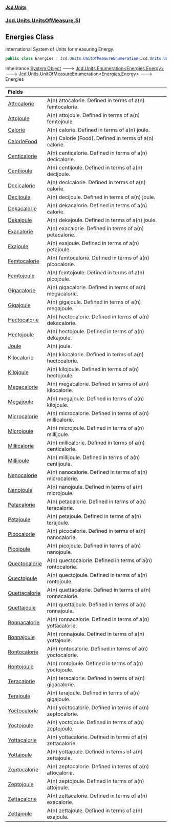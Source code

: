#### [Jcd.Units](index.md 'index')
### [Jcd.Units.UnitsOfMeasure.SI](Jcd.Units.UnitsOfMeasure.SI.md 'Jcd.Units.UnitsOfMeasure.SI')

## Energies Class

International System of Units for measuring Energy.

```csharp
public class Energies : Jcd.Units.UnitOfMeasureEnumeration<Jcd.Units.UnitsOfMeasure.SI.Energies, Jcd.Units.UnitTypes.Energy>
```

Inheritance [System.Object](https://docs.microsoft.com/en-us/dotnet/api/System.Object 'System.Object') &#129106; [Jcd.Units.Enumeration&lt;](Jcd.Units.Enumeration_TEnumeration,T_.md 'Jcd.Units.Enumeration<TEnumeration,T>')[Energies](Jcd.Units.UnitsOfMeasure.SI.Energies.md 'Jcd.Units.UnitsOfMeasure.SI.Energies')[,](Jcd.Units.Enumeration_TEnumeration,T_.md 'Jcd.Units.Enumeration<TEnumeration,T>')[Energy](Jcd.Units.UnitTypes.Energy.md 'Jcd.Units.UnitTypes.Energy')[&gt;](Jcd.Units.Enumeration_TEnumeration,T_.md 'Jcd.Units.Enumeration<TEnumeration,T>') &#129106; [Jcd.Units.UnitOfMeasureEnumeration&lt;](Jcd.Units.UnitOfMeasureEnumeration_TEnumeration,T_.md 'Jcd.Units.UnitOfMeasureEnumeration<TEnumeration,T>')[Energies](Jcd.Units.UnitsOfMeasure.SI.Energies.md 'Jcd.Units.UnitsOfMeasure.SI.Energies')[,](Jcd.Units.UnitOfMeasureEnumeration_TEnumeration,T_.md 'Jcd.Units.UnitOfMeasureEnumeration<TEnumeration,T>')[Energy](Jcd.Units.UnitTypes.Energy.md 'Jcd.Units.UnitTypes.Energy')[&gt;](Jcd.Units.UnitOfMeasureEnumeration_TEnumeration,T_.md 'Jcd.Units.UnitOfMeasureEnumeration<TEnumeration,T>') &#129106; Energies

| Fields | |
| :--- | :--- |
| [Attocalorie](Jcd.Units.UnitsOfMeasure.SI.Energies.Attocalorie.md 'Jcd.Units.UnitsOfMeasure.SI.Energies.Attocalorie') | A(n) attocalorie. Defined in terms of a(n) femtocalorie. |
| [Attojoule](Jcd.Units.UnitsOfMeasure.SI.Energies.Attojoule.md 'Jcd.Units.UnitsOfMeasure.SI.Energies.Attojoule') | A(n) attojoule. Defined in terms of a(n) femtojoule. |
| [Calorie](Jcd.Units.UnitsOfMeasure.SI.Energies.Calorie.md 'Jcd.Units.UnitsOfMeasure.SI.Energies.Calorie') | A(n) calorie. Defined in terms of a(n) joule. |
| [CalorieFood](Jcd.Units.UnitsOfMeasure.SI.Energies.CalorieFood.md 'Jcd.Units.UnitsOfMeasure.SI.Energies.CalorieFood') | A(n) Calorie (Food). Defined in terms of a(n) calorie. |
| [Centicalorie](Jcd.Units.UnitsOfMeasure.SI.Energies.Centicalorie.md 'Jcd.Units.UnitsOfMeasure.SI.Energies.Centicalorie') | A(n) centicalorie. Defined in terms of a(n) decicalorie. |
| [Centijoule](Jcd.Units.UnitsOfMeasure.SI.Energies.Centijoule.md 'Jcd.Units.UnitsOfMeasure.SI.Energies.Centijoule') | A(n) centijoule. Defined in terms of a(n) decijoule. |
| [Decicalorie](Jcd.Units.UnitsOfMeasure.SI.Energies.Decicalorie.md 'Jcd.Units.UnitsOfMeasure.SI.Energies.Decicalorie') | A(n) decicalorie. Defined in terms of a(n) calorie. |
| [Decijoule](Jcd.Units.UnitsOfMeasure.SI.Energies.Decijoule.md 'Jcd.Units.UnitsOfMeasure.SI.Energies.Decijoule') | A(n) decijoule. Defined in terms of a(n) joule. |
| [Dekacalorie](Jcd.Units.UnitsOfMeasure.SI.Energies.Dekacalorie.md 'Jcd.Units.UnitsOfMeasure.SI.Energies.Dekacalorie') | A(n) dekacalorie. Defined in terms of a(n) calorie. |
| [Dekajoule](Jcd.Units.UnitsOfMeasure.SI.Energies.Dekajoule.md 'Jcd.Units.UnitsOfMeasure.SI.Energies.Dekajoule') | A(n) dekajoule. Defined in terms of a(n) joule. |
| [Exacalorie](Jcd.Units.UnitsOfMeasure.SI.Energies.Exacalorie.md 'Jcd.Units.UnitsOfMeasure.SI.Energies.Exacalorie') | A(n) exacalorie. Defined in terms of a(n) petacalorie. |
| [Exajoule](Jcd.Units.UnitsOfMeasure.SI.Energies.Exajoule.md 'Jcd.Units.UnitsOfMeasure.SI.Energies.Exajoule') | A(n) exajoule. Defined in terms of a(n) petajoule. |
| [Femtocalorie](Jcd.Units.UnitsOfMeasure.SI.Energies.Femtocalorie.md 'Jcd.Units.UnitsOfMeasure.SI.Energies.Femtocalorie') | A(n) femtocalorie. Defined in terms of a(n) picocalorie. |
| [Femtojoule](Jcd.Units.UnitsOfMeasure.SI.Energies.Femtojoule.md 'Jcd.Units.UnitsOfMeasure.SI.Energies.Femtojoule') | A(n) femtojoule. Defined in terms of a(n) picojoule. |
| [Gigacalorie](Jcd.Units.UnitsOfMeasure.SI.Energies.Gigacalorie.md 'Jcd.Units.UnitsOfMeasure.SI.Energies.Gigacalorie') | A(n) gigacalorie. Defined in terms of a(n) megacalorie. |
| [Gigajoule](Jcd.Units.UnitsOfMeasure.SI.Energies.Gigajoule.md 'Jcd.Units.UnitsOfMeasure.SI.Energies.Gigajoule') | A(n) gigajoule. Defined in terms of a(n) megajoule. |
| [Hectocalorie](Jcd.Units.UnitsOfMeasure.SI.Energies.Hectocalorie.md 'Jcd.Units.UnitsOfMeasure.SI.Energies.Hectocalorie') | A(n) hectocalorie. Defined in terms of a(n) dekacalorie. |
| [Hectojoule](Jcd.Units.UnitsOfMeasure.SI.Energies.Hectojoule.md 'Jcd.Units.UnitsOfMeasure.SI.Energies.Hectojoule') | A(n) hectojoule. Defined in terms of a(n) dekajoule. |
| [Joule](Jcd.Units.UnitsOfMeasure.SI.Energies.Joule.md 'Jcd.Units.UnitsOfMeasure.SI.Energies.Joule') | A(n) joule. |
| [Kilocalorie](Jcd.Units.UnitsOfMeasure.SI.Energies.Kilocalorie.md 'Jcd.Units.UnitsOfMeasure.SI.Energies.Kilocalorie') | A(n) kilocalorie. Defined in terms of a(n) hectocalorie. |
| [Kilojoule](Jcd.Units.UnitsOfMeasure.SI.Energies.Kilojoule.md 'Jcd.Units.UnitsOfMeasure.SI.Energies.Kilojoule') | A(n) kilojoule. Defined in terms of a(n) hectojoule. |
| [Megacalorie](Jcd.Units.UnitsOfMeasure.SI.Energies.Megacalorie.md 'Jcd.Units.UnitsOfMeasure.SI.Energies.Megacalorie') | A(n) megacalorie. Defined in terms of a(n) kilocalorie. |
| [Megajoule](Jcd.Units.UnitsOfMeasure.SI.Energies.Megajoule.md 'Jcd.Units.UnitsOfMeasure.SI.Energies.Megajoule') | A(n) megajoule. Defined in terms of a(n) kilojoule. |
| [Microcalorie](Jcd.Units.UnitsOfMeasure.SI.Energies.Microcalorie.md 'Jcd.Units.UnitsOfMeasure.SI.Energies.Microcalorie') | A(n) microcalorie. Defined in terms of a(n) millicalorie. |
| [Microjoule](Jcd.Units.UnitsOfMeasure.SI.Energies.Microjoule.md 'Jcd.Units.UnitsOfMeasure.SI.Energies.Microjoule') | A(n) microjoule. Defined in terms of a(n) millijoule. |
| [Millicalorie](Jcd.Units.UnitsOfMeasure.SI.Energies.Millicalorie.md 'Jcd.Units.UnitsOfMeasure.SI.Energies.Millicalorie') | A(n) millicalorie. Defined in terms of a(n) centicalorie. |
| [Millijoule](Jcd.Units.UnitsOfMeasure.SI.Energies.Millijoule.md 'Jcd.Units.UnitsOfMeasure.SI.Energies.Millijoule') | A(n) millijoule. Defined in terms of a(n) centijoule. |
| [Nanocalorie](Jcd.Units.UnitsOfMeasure.SI.Energies.Nanocalorie.md 'Jcd.Units.UnitsOfMeasure.SI.Energies.Nanocalorie') | A(n) nanocalorie. Defined in terms of a(n) microcalorie. |
| [Nanojoule](Jcd.Units.UnitsOfMeasure.SI.Energies.Nanojoule.md 'Jcd.Units.UnitsOfMeasure.SI.Energies.Nanojoule') | A(n) nanojoule. Defined in terms of a(n) microjoule. |
| [Petacalorie](Jcd.Units.UnitsOfMeasure.SI.Energies.Petacalorie.md 'Jcd.Units.UnitsOfMeasure.SI.Energies.Petacalorie') | A(n) petacalorie. Defined in terms of a(n) teracalorie. |
| [Petajoule](Jcd.Units.UnitsOfMeasure.SI.Energies.Petajoule.md 'Jcd.Units.UnitsOfMeasure.SI.Energies.Petajoule') | A(n) petajoule. Defined in terms of a(n) terajoule. |
| [Picocalorie](Jcd.Units.UnitsOfMeasure.SI.Energies.Picocalorie.md 'Jcd.Units.UnitsOfMeasure.SI.Energies.Picocalorie') | A(n) picocalorie. Defined in terms of a(n) nanocalorie. |
| [Picojoule](Jcd.Units.UnitsOfMeasure.SI.Energies.Picojoule.md 'Jcd.Units.UnitsOfMeasure.SI.Energies.Picojoule') | A(n) picojoule. Defined in terms of a(n) nanojoule. |
| [Quectocalorie](Jcd.Units.UnitsOfMeasure.SI.Energies.Quectocalorie.md 'Jcd.Units.UnitsOfMeasure.SI.Energies.Quectocalorie') | A(n) quectocalorie. Defined in terms of a(n) rontocalorie. |
| [Quectojoule](Jcd.Units.UnitsOfMeasure.SI.Energies.Quectojoule.md 'Jcd.Units.UnitsOfMeasure.SI.Energies.Quectojoule') | A(n) quectojoule. Defined in terms of a(n) rontojoule. |
| [Quettacalorie](Jcd.Units.UnitsOfMeasure.SI.Energies.Quettacalorie.md 'Jcd.Units.UnitsOfMeasure.SI.Energies.Quettacalorie') | A(n) quettacalorie. Defined in terms of a(n) ronnacalorie. |
| [Quettajoule](Jcd.Units.UnitsOfMeasure.SI.Energies.Quettajoule.md 'Jcd.Units.UnitsOfMeasure.SI.Energies.Quettajoule') | A(n) quettajoule. Defined in terms of a(n) ronnajoule. |
| [Ronnacalorie](Jcd.Units.UnitsOfMeasure.SI.Energies.Ronnacalorie.md 'Jcd.Units.UnitsOfMeasure.SI.Energies.Ronnacalorie') | A(n) ronnacalorie. Defined in terms of a(n) yottacalorie. |
| [Ronnajoule](Jcd.Units.UnitsOfMeasure.SI.Energies.Ronnajoule.md 'Jcd.Units.UnitsOfMeasure.SI.Energies.Ronnajoule') | A(n) ronnajoule. Defined in terms of a(n) yottajoule. |
| [Rontocalorie](Jcd.Units.UnitsOfMeasure.SI.Energies.Rontocalorie.md 'Jcd.Units.UnitsOfMeasure.SI.Energies.Rontocalorie') | A(n) rontocalorie. Defined in terms of a(n) yoctocalorie. |
| [Rontojoule](Jcd.Units.UnitsOfMeasure.SI.Energies.Rontojoule.md 'Jcd.Units.UnitsOfMeasure.SI.Energies.Rontojoule') | A(n) rontojoule. Defined in terms of a(n) yoctojoule. |
| [Teracalorie](Jcd.Units.UnitsOfMeasure.SI.Energies.Teracalorie.md 'Jcd.Units.UnitsOfMeasure.SI.Energies.Teracalorie') | A(n) teracalorie. Defined in terms of a(n) gigacalorie. |
| [Terajoule](Jcd.Units.UnitsOfMeasure.SI.Energies.Terajoule.md 'Jcd.Units.UnitsOfMeasure.SI.Energies.Terajoule') | A(n) terajoule. Defined in terms of a(n) gigajoule. |
| [Yoctocalorie](Jcd.Units.UnitsOfMeasure.SI.Energies.Yoctocalorie.md 'Jcd.Units.UnitsOfMeasure.SI.Energies.Yoctocalorie') | A(n) yoctocalorie. Defined in terms of a(n) zeptocalorie. |
| [Yoctojoule](Jcd.Units.UnitsOfMeasure.SI.Energies.Yoctojoule.md 'Jcd.Units.UnitsOfMeasure.SI.Energies.Yoctojoule') | A(n) yoctojoule. Defined in terms of a(n) zeptojoule. |
| [Yottacalorie](Jcd.Units.UnitsOfMeasure.SI.Energies.Yottacalorie.md 'Jcd.Units.UnitsOfMeasure.SI.Energies.Yottacalorie') | A(n) yottacalorie. Defined in terms of a(n) zettacalorie. |
| [Yottajoule](Jcd.Units.UnitsOfMeasure.SI.Energies.Yottajoule.md 'Jcd.Units.UnitsOfMeasure.SI.Energies.Yottajoule') | A(n) yottajoule. Defined in terms of a(n) zettajoule. |
| [Zeptocalorie](Jcd.Units.UnitsOfMeasure.SI.Energies.Zeptocalorie.md 'Jcd.Units.UnitsOfMeasure.SI.Energies.Zeptocalorie') | A(n) zeptocalorie. Defined in terms of a(n) attocalorie. |
| [Zeptojoule](Jcd.Units.UnitsOfMeasure.SI.Energies.Zeptojoule.md 'Jcd.Units.UnitsOfMeasure.SI.Energies.Zeptojoule') | A(n) zeptojoule. Defined in terms of a(n) attojoule. |
| [Zettacalorie](Jcd.Units.UnitsOfMeasure.SI.Energies.Zettacalorie.md 'Jcd.Units.UnitsOfMeasure.SI.Energies.Zettacalorie') | A(n) zettacalorie. Defined in terms of a(n) exacalorie. |
| [Zettajoule](Jcd.Units.UnitsOfMeasure.SI.Energies.Zettajoule.md 'Jcd.Units.UnitsOfMeasure.SI.Energies.Zettajoule') | A(n) zettajoule. Defined in terms of a(n) exajoule. |
